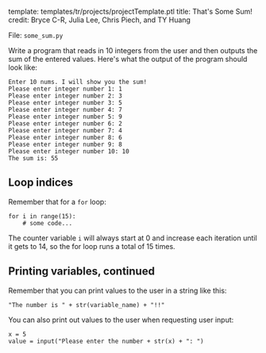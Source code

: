template: templates/tr/projects/projectTemplate.ptl
title: That's Some Sum!
credit: Bryce C-R, Julia Lee, Chris Piech, and TY Huang

File: `some_sum.py`

Write a program that reads in 10 integers from the user and then outputs the sum of the entered values.  Here's what the output of the program should look like:

```
Enter 10 nums. I will show you the sum!
Please enter integer number 1: 1
Please enter integer number 2: 3
Please enter integer number 3: 5
Please enter integer number 4: 7
Please enter integer number 5: 9
Please enter integer number 6: 2
Please enter integer number 7: 4
Please enter integer number 8: 6
Please enter integer number 9: 8
Please enter integer number 10: 10
The sum is: 55
```

## Loop indices
Remember that for a `for` loop:
```
for i in range(15):
    # some code...
```

The counter variable `i` will always start at 0 and increase each iteration until it gets to 14, so the for loop runs a total of 15 times.

## Printing variables, continued
Remember that you can print values to the user in a string like this:

```
"The number is " + str(variable_name) + "!!"
```

You can also print out values to the user when requesting user input:
```
x = 5
value = input("Please enter the number + str(x) + ": ")
```
